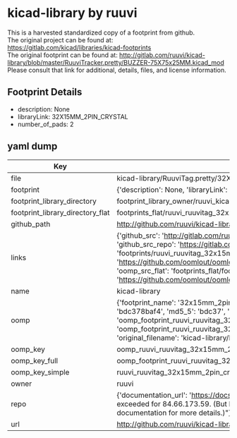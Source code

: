 # kicad-library by ruuvi  
This is a harvested standardized copy of a footprint from github.  
The original project can be found at:  
https://gitlab.com/kicad/libraries/kicad-footprints  
The original footprint can be found at:
http://gitlab.com/ruuvi/kicad-library/blob/master/RuuviTracker.pretty/BUZZER-75X75x25MM.kicad_mod
Please consult that link for additional, details, files, and license information.  
## Footprint Details
* description: None  
* libraryLink: 32X15MM_2PIN_CRYSTAL  
* number_of_pads: 2  
## yaml dump  
| Key | Value |  
| --- | --- |  
| file | kicad-library/RuuviTag.pretty/32X15MM_2PIN_CRYSTAL.kicad_mod |  
| footprint | {'description': None, 'libraryLink': '32X15MM_2PIN_CRYSTAL', 'number_of_pads': 2} |  
| footprint_library_directory | footprint_library_owner/ruuvi_kicad-library |  
| footprint_library_directory_flat | footprints_flat/ruuvi_ruuvitag_32x15mm_2pin_crystal/working |  
| github_path | http://github.com/ruuvi/kicad-library/blob/master/RuuviTag.pretty/32X15MM_2PIN_CRYSTAL.kicad_mod |  
| links | {'github_src': 'http://gitlab.com/ruuvi/kicad-library/blob/master/RuuviTracker.pretty/BUZZER-75X75x25MM.kicad_mod', 'github_src_repo': 'https://gitlab.com/kicad/libraries/kicad-footprints', 'oomp_bot': 'footprints/ruuvi_ruuvitag_32x15mm_2pin_crystal/working', 'oomp_bot_github': 'https://github.com/oomlout/oomlout_oomp_footprint_bot/tree/main/footprints/ruuvi_ruuvitag_32x15mm_2pin_crystal/working', 'oomp_src_flat': 'footprints_flat/footprints_flat/ruuvi_ruuvitag_32x15mm_2pin_crystal/working', 'oomp_src_flat_github': 'https://github.com/oomlout/oomlout_oomp_footprint_src/tree/main/footprints_flat/ruuvi_ruuvitag_32x15mm_2pin_crystal/working'} |  
| name | kicad-library |  
| oomp | {'footprint_name': '32x15mm_2pin_crystal', 'library_name': 'ruuvitag', 'md5': 'bdc378baf437882292bb7b7c286c0dcb', 'md5_10': 'bdc378baf4', 'md5_5': 'bdc37', 'md5_6': 'bdc378', 'oomp_key': 'oomp_ruuvi_ruuvitag_32x15mm_2pin_crystal', 'oomp_key_extra': 'oomp_footprint_ruuvi_ruuvitag_32x15mm_2pin_crystal', 'oomp_key_full': 'oomp_footprint_ruuvi_ruuvitag_32x15mm_2pin_crystal_bdc378', 'oomp_key_simple': 'ruuvi_ruuvitag_32x15mm_2pin_crystal', 'original_filename': 'kicad-library/RuuviTag.pretty/32X15MM_2PIN_CRYSTAL.kicad_mod', 'owner_name': 'ruuvi'} |  
| oomp_key | oomp_ruuvi_ruuvitag_32x15mm_2pin_crystal |  
| oomp_key_full | oomp_footprint_ruuvi_ruuvitag_32x15mm_2pin_crystal |  
| oomp_key_simple | ruuvi_ruuvitag_32x15mm_2pin_crystal |  
| owner | ruuvi |  
| repo | {'documentation_url': 'https://docs.github.com/rest/overview/resources-in-the-rest-api#rate-limiting', 'message': "API rate limit exceeded for 84.66.173.59. (But here's the good news: Authenticated requests get a higher rate limit. Check out the documentation for more details.)"} |  
| url | http://github.com/ruuvi/kicad-library |  

